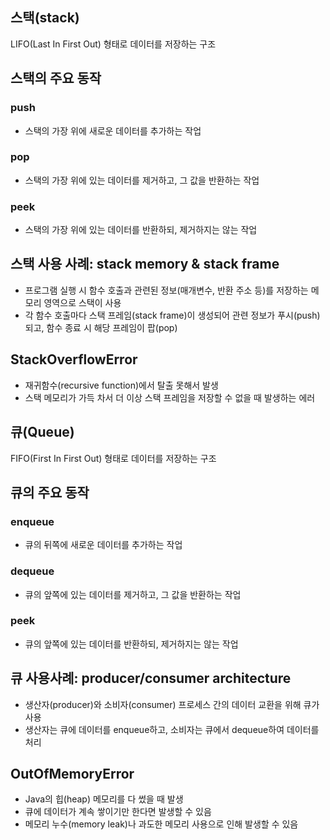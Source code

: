 ## 스택(stack)

LIFO(Last In First Out) 형태로 데이터를 저장하는 구조

## 스택의 주요 동작

### push
- 스택의 가장 위에 새로운 데이터를 추가하는 작업

### pop  
- 스택의 가장 위에 있는 데이터를 제거하고, 그 값을 반환하는 작업

### peek
- 스택의 가장 위에 있는 데이터를 반환하되, 제거하지는 않는 작업

## 스택 사용 사례: stack memory & stack frame
- 프로그램 실행 시 함수 호출과 관련된 정보(매개변수, 반환 주소 등)를 저장하는 메모리 영역으로 스택이 사용
- 각 함수 호출마다 스택 프레임(stack frame)이 생성되어 관련 정보가 푸시(push)되고, 함수 종료 시 해당 프레임이 팝(pop)

## StackOverflowError
- 재귀함수(recursive function)에서 탈출 못해서 발생
- 스택 메모리가 가득 차서 더 이상 스택 프레임을 저장할 수 없을 때 발생하는 에러

## 큐(Queue)  

FIFO(First In First Out) 형태로 데이터를 저장하는 구조

## 큐의 주요 동작

### enqueue
- 큐의 뒤쪽에 새로운 데이터를 추가하는 작업

### dequeue
- 큐의 앞쪽에 있는 데이터를 제거하고, 그 값을 반환하는 작업  

### peek
- 큐의 앞쪽에 있는 데이터를 반환하되, 제거하지는 않는 작업

## 큐 사용사례: producer/consumer architecture
- 생산자(producer)와 소비자(consumer) 프로세스 간의 데이터 교환을 위해 큐가 사용
- 생산자는 큐에 데이터를 enqueue하고, 소비자는 큐에서 dequeue하여 데이터를 처리

## OutOfMemoryError
- Java의 힙(heap) 메모리를 다 썼을 때 발생  
- 큐에 데이터가 계속 쌓이기만 한다면 발생할 수 있음
- 메모리 누수(memory leak)나 과도한 메모리 사용으로 인해 발생할 수 있음